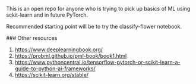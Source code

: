 This is an open repo for anyone who is trying to pick up basics of ML using sckit-learn and in future PyTorch.

Recommended starting point will be to try the classify-flower notebook.

### Other resources


1. https://www.deeplearningbook.org/
2. https://probml.github.io/pml-book/book1.html
3. https://www.pythoncentral.io/tensorflow-pytorch-or-scikit-learn-a-guide-to-python-ai-frameworks/
4. https://scikit-learn.org/stable/

